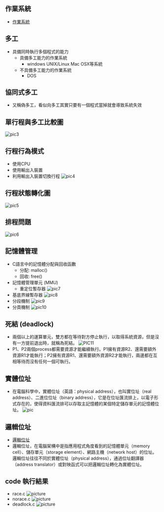 ## 作業系統
* [作業系統](https://www.slideshare.net/ccckmit/10-73472927)
## 多工
* 具備同時執行多個程式的能力
  * 具備多工能力的作業系統
    * windows UNIX/Linux Mac OSX等系統
  * 不具備多工能力的作業系統
    * DOS
## 協同式多工
* 又稱偽多工，看似向多工其實只要有一個程式當掉就會導致系統失效
## 單行程與多工比較圖
![pic3]()
## 行程行為模式
* 使用CPU
* 使用輸出入裝置
* 利用輸出入裝置切換行程
![pic4]()
## 行程狀態轉化圖
![pic5]()
## 排程問題
![pic6]()
## 記憶體管理
* C語言中的記憶體分配與回收函數
  * 分配: malloc()
  * 回收: free()
* 記憶體管理單元 (MMU)
  * 重定位暫存器
![pic7]()
* 基底界線暫存器
![pic8]()
* 分段機制
![pic9]()
* 分頁機制
![pic10]()
## 死結 (deadlock)
* 兩個以上的運算單元，雙方都在等待對方停止執行，以取得系統資源，但是沒有一方提前退出時，就稱為死結。
![PIC11]()
* P1、P2兩個process都需要資源才能繼續執行。P1擁有資源R2、還需要額外資源R1才能執行；P2擁有資源R1、還需要額外資源R2才能執行，兩邊都在互相等待而沒有任何一個可執行。
## 實體位址
* 在電腦科學中，實體位址（英語：physical address），也叫實位址（real address）、二進位位址（binary address），它是在位址匯流排上，以電子形式存在的，使得資料匯流排可以存取主記憶體的某個特定儲存單元的記憶體位址。
![pic]()
## 邏輯位址
* [邏輯位址]()
* 邏輯位址，在電腦架構中是指應用程式角度看到的記憶體單元（memory cell）、儲存單元（storage element）、網路主機（network host）的位址。 邏輯位址往往不同於實體位址（physical address），通過位址翻譯器（address translator）或對映函式可以把邏輯位址轉化為實體位址。

## code 執行結果
* race.c
![picture]()
* norace.c
![picture]()
* deadlock.c
![picture]()


